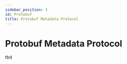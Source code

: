 ```yaml
---
sidebar_position: 3
id: Protobuf
title: Protobuf Metadata Protocol
---
```


# Protobuf Metadata Protocol

tbd
